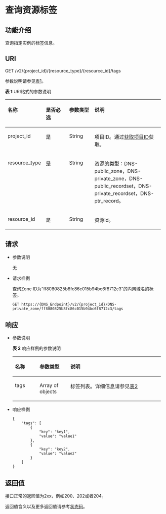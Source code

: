 # 查询资源标签<a name="dns_api_67004"></a>

## 功能介绍<a name="section2763065016101"></a>

查询指定实例的标签信息。

## URI<a name="section53701671161015"></a>

GET /v2/\{project\_id\}/\{resource\_type\}/\{resource\_id\}/tags

参数说明请参见[表1](#table6099729418149)。

**表 1**  URI格式的参数说明

<a name="table6099729418149"></a>
<table><thead align="left"><tr id="rfcbc44a8a46b42f7a3399447cc33e6bc"><th class="cellrowborder" valign="top" width="18.96%" id="mcps1.2.5.1.1"><p id="a7a4aca13a83145a7b874bba426d18c4c"><a name="a7a4aca13a83145a7b874bba426d18c4c"></a><a name="a7a4aca13a83145a7b874bba426d18c4c"></a>名称</p>
</th>
<th class="cellrowborder" valign="top" width="16.939999999999998%" id="mcps1.2.5.1.2"><p id="a8c3f3314bb0c42509b058a1de0687bf7"><a name="a8c3f3314bb0c42509b058a1de0687bf7"></a><a name="a8c3f3314bb0c42509b058a1de0687bf7"></a>是否必选</p>
</th>
<th class="cellrowborder" valign="top" width="17.23%" id="mcps1.2.5.1.3"><p id="a274153726c4f4e068d17da9d20adb07a"><a name="a274153726c4f4e068d17da9d20adb07a"></a><a name="a274153726c4f4e068d17da9d20adb07a"></a>参数类型</p>
</th>
<th class="cellrowborder" valign="top" width="46.87%" id="mcps1.2.5.1.4"><p id="zh-cn_topic_0123440237_p517246718149"><a name="zh-cn_topic_0123440237_p517246718149"></a><a name="zh-cn_topic_0123440237_p517246718149"></a>说明</p>
</th>
</tr>
</thead>
<tbody><tr id="r4012eb0589df431685512c63766dd227"><td class="cellrowborder" valign="top" width="18.96%" headers="mcps1.2.5.1.1 "><p id="a1aec9468ac3740a592e230ea8946b4a0"><a name="a1aec9468ac3740a592e230ea8946b4a0"></a><a name="a1aec9468ac3740a592e230ea8946b4a0"></a>project_id</p>
</td>
<td class="cellrowborder" valign="top" width="16.939999999999998%" headers="mcps1.2.5.1.2 "><p id="ac76f20b1516e4b15a400cc05c5c7ce34"><a name="ac76f20b1516e4b15a400cc05c5c7ce34"></a><a name="ac76f20b1516e4b15a400cc05c5c7ce34"></a>是</p>
</td>
<td class="cellrowborder" valign="top" width="17.23%" headers="mcps1.2.5.1.3 "><p id="a2d2fc344bf1b429dae66d8e374fa2ed0"><a name="a2d2fc344bf1b429dae66d8e374fa2ed0"></a><a name="a2d2fc344bf1b429dae66d8e374fa2ed0"></a>String</p>
</td>
<td class="cellrowborder" valign="top" width="46.87%" headers="mcps1.2.5.1.4 "><p id="a89702749d7e341b79567331aeb131cb1"><a name="a89702749d7e341b79567331aeb131cb1"></a><a name="a89702749d7e341b79567331aeb131cb1"></a>项目ID。通过<a href="获取项目ID.md">获取项目ID</a>获取。</p>
</td>
</tr>
<tr id="r12097de3a65e4af7996e768bb2f012f7"><td class="cellrowborder" valign="top" width="18.96%" headers="mcps1.2.5.1.1 "><p id="a83d50bdf8f0147428c4bd7d748d16f3e"><a name="a83d50bdf8f0147428c4bd7d748d16f3e"></a><a name="a83d50bdf8f0147428c4bd7d748d16f3e"></a>resource_type</p>
</td>
<td class="cellrowborder" valign="top" width="16.939999999999998%" headers="mcps1.2.5.1.2 "><p id="ad4ecbc7d4a34452f86a5163504ee39ea"><a name="ad4ecbc7d4a34452f86a5163504ee39ea"></a><a name="ad4ecbc7d4a34452f86a5163504ee39ea"></a>是</p>
</td>
<td class="cellrowborder" valign="top" width="17.23%" headers="mcps1.2.5.1.3 "><p id="a8c89d349f80447ff996ebe69a283837a"><a name="a8c89d349f80447ff996ebe69a283837a"></a><a name="a8c89d349f80447ff996ebe69a283837a"></a>String</p>
</td>
<td class="cellrowborder" valign="top" width="46.87%" headers="mcps1.2.5.1.4 "><p id="a05dbc56f4b6342738fbed75fdb3776e1"><a name="a05dbc56f4b6342738fbed75fdb3776e1"></a><a name="a05dbc56f4b6342738fbed75fdb3776e1"></a>资源的类型：DNS-public_zone，DNS-private_zone，DNS-public_recordset，DNS-private_recordset，DNS-ptr_record。</p>
</td>
</tr>
<tr id="r959a126496424428b274abddaf342841"><td class="cellrowborder" valign="top" width="18.96%" headers="mcps1.2.5.1.1 "><p id="zh-cn_topic_0123440237_p408654311220"><a name="zh-cn_topic_0123440237_p408654311220"></a><a name="zh-cn_topic_0123440237_p408654311220"></a>resource_id</p>
</td>
<td class="cellrowborder" valign="top" width="16.939999999999998%" headers="mcps1.2.5.1.2 "><p id="a8eaeadb4d70e418281a8f66c9e7f5039"><a name="a8eaeadb4d70e418281a8f66c9e7f5039"></a><a name="a8eaeadb4d70e418281a8f66c9e7f5039"></a>是</p>
</td>
<td class="cellrowborder" valign="top" width="17.23%" headers="mcps1.2.5.1.3 "><p id="a9656fece8a6142d2889a5fd15e6e354a"><a name="a9656fece8a6142d2889a5fd15e6e354a"></a><a name="a9656fece8a6142d2889a5fd15e6e354a"></a>String</p>
</td>
<td class="cellrowborder" valign="top" width="46.87%" headers="mcps1.2.5.1.4 "><p id="a74c281cde6aa47fbad1fdc186589692d"><a name="a74c281cde6aa47fbad1fdc186589692d"></a><a name="a74c281cde6aa47fbad1fdc186589692d"></a>资源id。</p>
</td>
</tr>
</tbody>
</table>

## 请求<a name="section44958995161021"></a>

-   参数说明

    无

-   请求样例

    查询Zone ID为“ff8080825b8fc86c015b94bc6f8712c3”的内网域名的标签。

    ```
    GET https://{DNS_Endpoint}/v2/{project_id}/DNS-private_zone/ff8080825b8fc86c015b94bc6f8712c3/tags
    ```


## 响应<a name="section40090803161031"></a>

-   参数说明

    **表 2**  响应样例的参数说明

    <a name="t06efc88ee1e24ba281e64f0f72cd6ee2"></a>
    <table><thead align="left"><tr id="r57b11ee36c3e4c078e8d340fede7ceb5"><th class="cellrowborder" valign="top" width="16.6%" id="mcps1.2.4.1.1"><p id="a241b6e5c9e234201af4fa904daa394f2"><a name="a241b6e5c9e234201af4fa904daa394f2"></a><a name="a241b6e5c9e234201af4fa904daa394f2"></a>名称</p>
    </th>
    <th class="cellrowborder" valign="top" width="20.74%" id="mcps1.2.4.1.2"><p id="a290e99af06484c05944b10c46ba3df86"><a name="a290e99af06484c05944b10c46ba3df86"></a><a name="a290e99af06484c05944b10c46ba3df86"></a>参数类型</p>
    </th>
    <th class="cellrowborder" valign="top" width="62.660000000000004%" id="mcps1.2.4.1.3"><p id="a7db4642355e5414282040a0dcd09f29f"><a name="a7db4642355e5414282040a0dcd09f29f"></a><a name="a7db4642355e5414282040a0dcd09f29f"></a>说明</p>
    </th>
    </tr>
    </thead>
    <tbody><tr id="r4ab5e324a1ce47a2bd7898c5f5232aa1"><td class="cellrowborder" valign="top" width="16.6%" headers="mcps1.2.4.1.1 "><p id="a4e1ff91b33cc410d92c133a93b3d78f8"><a name="a4e1ff91b33cc410d92c133a93b3d78f8"></a><a name="a4e1ff91b33cc410d92c133a93b3d78f8"></a>tags</p>
    </td>
    <td class="cellrowborder" valign="top" width="20.74%" headers="mcps1.2.4.1.2 "><p id="ab36b944bfb32488cb24c09af397049ff"><a name="ab36b944bfb32488cb24c09af397049ff"></a><a name="ab36b944bfb32488cb24c09af397049ff"></a>Array of objects</p>
    </td>
    <td class="cellrowborder" valign="top" width="62.660000000000004%" headers="mcps1.2.4.1.3 "><p id="a6ac16924197f4ccc962fe4fa46dbdf4b"><a name="a6ac16924197f4ccc962fe4fa46dbdf4b"></a><a name="a6ac16924197f4ccc962fe4fa46dbdf4b"></a>标签列表。详细信息请参见<a href="数据结构.md#table19530794112436">表2</a></p>
    </td>
    </tr>
    </tbody>
    </table>

-   响应样例

    ```
    {
        "tags": [
            {
                "key": "key1", 
                "value": "value1"
            }, 
            {
                "key": "key2", 
                "value": "value2"
            }
        ]
    }
    ```


## 返回值<a name="section9249181042119"></a>

接口正常的返回值为2xx，例如200、202或者204。

返回值含义以及更多返回值请参考[状态码](状态码.md)。


